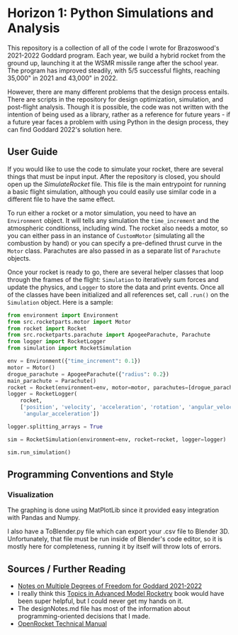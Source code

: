 # Horizon 1: Python Simulations and Analysis

This repository is a collection of all of the code I wrote for Brazoswood's 2021-2022 Goddard program. Each year, we build a hybrid rocket from the ground up, launching it at the WSMR missile range after the school year. The program has improved steadily, with 5/5 successful flights, reaching 35,000" in 2021 and 43,000" in 2022.

However, there are many different problems that the design process entails. There are scripts in the repository for design optimization, simulation, and post-flight analysis. Though it is possible, the code was not written with the intention of being used as a library, rather as a reference for future years - if a future year faces a problem with using Python in the design process, they can find Goddard 2022's solution here.

## User Guide

If you would like to use the code to simulate your rocket, there are several things that must be input input. After the repository is closed, you should open up the *SimulateRocket* file. This file is the main entrypoint for running a basic flight simulation, although you could easily use similar code in a different file to have the same effect.

To run either a rocket or a motor simulation, you need to have an `Environment` object. It will tells any simulation the `time_increment` and the atmospheric conditionss, including wind. The rocket also needs a motor, so you can either pass in an instance of `CustomMotor` (simulating all the combustion by hand) or you can specify a pre-defined thrust curve in the `Motor` class. Parachutes are also passed in as a separate list of `Parachute` objects.

Once your rocket is ready to go, there are several helper classes that loop through the frames of the flight: `Simulation` to iteratively sum forces and update the physics, and `Logger` to store the data and print events. Once all of the classes have been initialized and all references set, call `.run()` on the `Simulation` object. Here is a sample:

```python
from environment import Environment
from src.rocketparts.motor import Motor
from rocket import Rocket
from src.rocketparts.parachute import ApogeeParachute, Parachute
from logger import RocketLogger 
from simulation import RocketSimulation

env = Environment({"time_increment": 0.1})
motor = Motor()
drogue_parachute = ApogeeParachute({"radius": 0.2})
main_parachute = Parachute()
rocket = Rocket(environment=env, motor=motor, parachutes=[drogue_parachute, main_parachute])
logger = RocketLogger(
    rocket,
    ['position', 'velocity', 'acceleration', 'rotation', 'angular_velocity',
     'angular_acceleration'])

logger.splitting_arrays = True

sim = RocketSimulation(environment=env, rocket=rocket, logger=logger)

sim.run_simulation()
```

## Programming Conventions and Style

### Visualization

The graphing is done using MatPlotLib since it provided easy integration with Pandas and Numpy.

I also have a ToBlender.py file which can export your .csv file to Blender 3D. Unfortunately, that file must be run inside of Blender's code editor, so it is mostly here for completeness, running it by itself will throw lots of errors.

## Sources / Further Reading

- [Notes on Multiple Degrees of Freedom for Goddard 2021-2022](https://docs.google.com/document/d/1VEkxpdZ9q7t6uQZ0db8XvYZEkJN-9KKGfAi_a7vk-ag/edit?usp=sharing)
- I really think this [Topics in Advanced Model Rocketry](https://www.apogeerockets.com/Rocket_Books_Videos/Books/Topics_In_Advanced_Model_Rocketry) book would have been super helpful, but I could never get my hands on it.
- The designNotes.md file has most of the information about programming-oriented decisions that I made.
- [OpenRocket Technical Manual](http://openrocket.sourceforge.net/techdoc.pdf)
<!-- TODO: add in that pdf that TJ recommended -->


<!-- 
Some general todos for this project

Merge this random git branch with a ton of changes (and actually start making sure that the main banch can run everything)
Go back through every single file that has been written and is designed to be run, and make sure they work
Add repr methods for all of the classes

Redesign naming conventions for the motor file
Read back through this Readme and make sure that everything is correct; update the necessary stuff
move designNotes into a Documentation folder
Add a bunch more documentation
Add a Test to just run all of the main entry points for the thing and make sure they work okay

Create a simulation where the motor is actually hooked into the rocket

Move the motor simulation into its own folder

Go through and prioritize all of the other todos everywhere
-->



<!-- TODO: I need a refactor of how the variable names work for the logger. I think I will eventually end up passing logger objects around in lots of places, and you can use that logger object to read a data file that it created. The user will have to match the file to the logger. That way I can also make some objects for the Rasaero and openrocket loggers -->
<!-- TODO: I really need to implement testing before anything can be pushed to the main branch -->
<!-- TODO: I also need a separate class for things that have a radius that could also be set with a diameter. I could just have them inherit from an object. This is where MetaProgramming would be super nice, because I could allow the name to be custom -->
<!-- Ideally, there would be one rocket simulation class, which would be inherited both by my rocket simulation and by a wrapper for the OpenRocket simulation -->

<!-- I should explain that this is all of the code that I wrote. So it is not necessarily intended for use as a library or a replacement for OpenRocket. It is more for posterity's sake: if someone needs to figure out how I solved a problem, it will be in here. -->